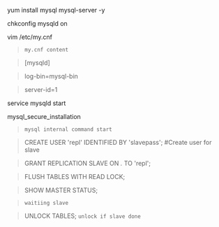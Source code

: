 
yum install mysql mysql-server -y

chkconfig mysqld on

vim /etc/my.cnf

>`my.cnf content`

>[mysqld]

>log-bin=mysql-bin

>server-id=1

service mysqld start

mysql_secure_installation

>`mysql internal command start`

>CREATE USER 'repl' IDENTIFIED BY 'slavepass'; #Create user for slave

>GRANT REPLICATION SLAVE ON *.* TO 'repl'; 

>FLUSH TABLES WITH READ LOCK;

>SHOW MASTER STATUS;

> `waitiing slave`

>UNLOCK TABLES; `unlock if slave done`

